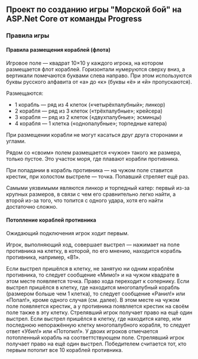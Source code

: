 ## Проект по созданию игры "Морской бой" на ASP.Net Core от команды Progress
### Правила игры

#### Правила размещения кораблей (флота)

Игровое поле — квадрат 10×10 у каждого игрока, на котором размещается флот кораблей. 
Горизонтали нумеруются сверху вниз, а вертикали помечаются буквами слева направо.
При этом используются буквы русского алфавита от «а» до «к» (буквы «ё» и «й» пропускаются).

Размещаются:
* 1 корабль — ряд из 4 клеток («четырёхпалубный»; линкор)
* 2 корабля — ряд из 3 клеток («трёхпалубные»; крейсера)
* 3 корабля — ряд из 2 клеток («двухпалубные»; эсминцы)
* 4 корабля — 1 клетка («однопалубные»; торпедные катера)

При размещении корабли не могут касаться друг друга сторонами и углами.

Рядом со «своим» полем размещается «чужое» такого же размера, только пустое. Это участок моря, где плавают корабли противника.

При попадании в корабль противника — на чужом поле ставится крестик, при холостом выстреле — точка. Попавший стреляет ещё раз.

Самыми уязвимыми являются линкор и торпедный катер: первый из-за крупных размеров, в связи с чем его сравнительно легко найти, а второй из-за того, что топится с одного удара, хотя его найти достаточно сложно.

#### Потопление кораблей противника
Ожидающий подключения игрок ходит первым.

Игрок, выполняющий ход, совершает выстрел — нажимает на поле противника на клетку, в которой, по его мнению, находится корабль противника, например, «В1».

Если выстрел пришёлся в клетку, не занятую ни одним кораблём противника, то следует сообщение «Мимо!» и на чужом квадрате в этом месте появляется точка. Право хода переходит к сопернику.
Если выстрел пришёлся в клетку, где находится многопалубный корабль (размером больше чем 1 клетка), то следует сообщение «Ранил!» или «Попал!», кроме одного случая (см. далее).  В этом месте на чужом поле появляется крестик, а у противника появляется крестик на своём поле также в эту клетку. Стрелявший игрок получает право на ещё один выстрел.
Если выстрел пришёлся в клетку, где находится катер, или последнюю непоражённую клетку многопалубного корабля, то следует ответ «Убил!» или «Потопил!». У двоих игроков отмечается потопленный корабль на соответтствующем поле. Стрелявший игрок получает право на ещё один выстрел.
Победителем считается тот, кто первым потопит все 10 кораблей противника. 
